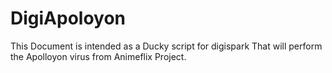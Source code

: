 # DigiApoloyon
This Document is intended as a Ducky script for digispark That will perform the Apolloyon virus from Animeflix Project.
